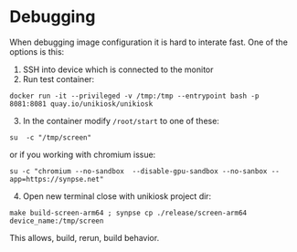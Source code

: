 # Debugging

When debugging image configuration it is hard to interate fast.
One of the options is this:

1. SSH into device which is connected to the monitor
2. Run test container:
```
docker run -it --privileged -v /tmp:/tmp --entrypoint bash -p 8081:8081 quay.io/unikiosk/unikiosk 
```
3. In the container modify `/root/start` to one of these:
```
su  -c "/tmp/screen"
```
or if you working with chromium issue:
```
su -c "chromium --no-sandbox  --disable-gpu-sandbox --no-sanbox --app=https://synpse.net"
```
4. Open new terminal close with unikiosk project dir:
```
make build-screen-arm64 ; synpse cp ./release/screen-arm64 device_name:/tmp/screen
```

This allows, build, rerun, build behavior.